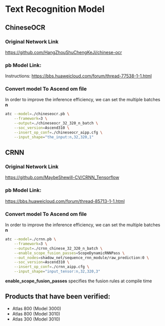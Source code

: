 # Text Recognition Model

## ChineseOCR

### Original Network Link

https://github.com/HangZhouShuChengKeJi/chinese-ocr

### pb Model Link:

Instructions: https://bbs.huaweicloud.com/forum/thread-77538-1-1.html

### Convert model To Ascend om file

In order to improve the inference efficiency, we can set the multiple batches **n**
```bash
atc --model=./chineseocr.pb \
    --framework=3 \
    --output=./chineseocr_32_320_n_batch \
    --soc_version=Ascend310 \
    --insert_op_conf=./chineseocr_aipp.cfg \
    --input_shape="the_input:n,32,320,1"
```

## CRNN

### Original Network Link

https://github.com/MaybeShewill-CV/CRNN_Tensorflow

### pb Model Link:

https://bbs.huaweicloud.com/forum/thread-85713-1-1.html

### Convert model To Ascend om file

In order to improve the inference efficiency, we can set the multiple batches **n**
```bash
atc --model=./crnn.pb \
    --framework=3 \
    --output=./crnn_chinese_32_320_n_batch \
    --enable_scope_fusion_passes=ScopeDynamicRNNPass \
    --out_nodes=shadow_net/sequence_rnn_module/raw_prediction:0 \
    --soc_version=Ascend310 \
    --insert_op_conf=./crnn_aipp.cfg \
    --input_shape="input_tensor:n,32,320,3"
```
**enable_scope_fusion_passes** specifies the fusion rules at compile time

## Products that have been verified:

- Atlas 800 (Model 3000)
- Atlas 800 (Model 3010)
- Atlas 300 (Model 3010)